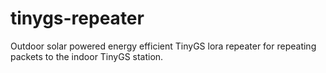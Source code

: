 # tinygs-repeater
Outdoor solar powered energy efficient TinyGS lora repeater for repeating packets to the indoor TinyGS station.
